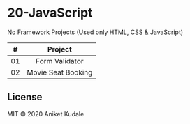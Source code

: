 # 20-JavaScript

No Framework Projects (Used only HTML, CSS & JavaScript)

|  #  |            Project             |
| :-: | :----------------------------: |
| 01  |       Form Validator      | 
| 02  |     Movie Seat Booking    | 


## License
MIT © 2020 Aniket Kudale